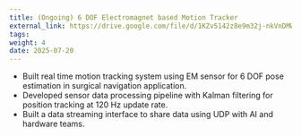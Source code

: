 ```yaml
---
title: (Ongoing) 6 DOF Electromagnet based Motion Tracker
external_link: https://drive.google.com/file/d/1KZv5142z8e9m32j-nkVnDMWSq6dzEXOI/view?usp=drive_link
tags:
weight: 4
date: 2025-07-20
---
```


- Built real time motion tracking system using EM sensor for 6 DOF pose estimation in surgical navigation application.
- Developed sensor data processing pipeline with Kalman filtering for position tracking at 120 Hz update rate.
- Built a data streaming interface to share data using UDP with AI and hardware teams. 
<!--more-->
